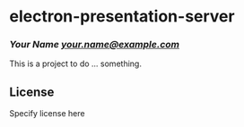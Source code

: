 # electron-presentation-server
### _Your Name <your.name@example.com>_

This is a project to do ... something.

## License

Specify license here

